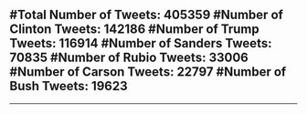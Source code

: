 #Total Number of Tweets: 405359 
#Number of Clinton Tweets: 142186
#Number of Trump Tweets: 116914
#Number of Sanders Tweets: 70835
#Number of Rubio Tweets: 33006
#Number of Carson Tweets: 22797
#Number of Bush Tweets: 19623
---
---
